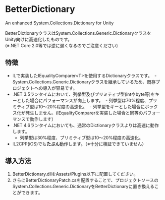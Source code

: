# BetterDictionary
An enhanced System.Collections.Dictionary for Unity

BetterDictionaryクラスはSystem.Collections.Generic.DictionaryクラスをUnity向けに高速化したものです。  
(※.NET Core 2.0等では逆に遅くなるのでご注意ください)

## 特徴
- ILで実装したIEqualityComparer\<T\>を使用するDictionaryクラスです。
  - System.Collections.Generic.Dictionaryクラスを継承しているため、既存プロジェクトへの導入が容易です。
- .NET 3.5ランタイムにおいて、列挙型及びプリミティブ型(intやbyte等)をキーとした場合にパフォーマンスが向上します。
  - 列挙型は70%程度、プリミティブ型は10～20%程度の高速化。
  - 列挙型をキーとした場合にボックス化が発生しません。(IEqualityComparer<T>を実装した場合と同等のパフォーマンスで動作します）
- .NET 4.6ランタイムにおいても、通常のDictionaryクラスよりは高速に動作します。
  - 列挙型は30%程度、プリミティブ型は10～20%程度の高速化。
- IL2CPP(iOS)でも**たぶん**動作します。（※十分に検証できていません）

## 導入方法
1. BetterDictionary.dllをAssets/Plugins以下に配置してください。
1. さらにBetterDictionaryPatch.csを配置することで、プロジェクトソースのSystem.Collections.Generic.DictionaryをBetterDictionaryに置き換えることができます。
